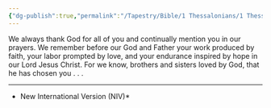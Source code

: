 ```yaml
---
{"dg-publish":true,"permalink":"/Tapestry/Bible/1 Thessalonians/1 Thessalonians 1_2–4/","title":"1 Thessalonians 1:2–4","hide":true,"tags":["bible-verse","bible-verse"],"dgHomeLink":true,"dgShowLocalGraph":true,"dgEnableSearch":true}
---
```


We always thank God for all of you and continually mention you in our prayers.  We remember before our God and Father your work produced by faith, your labor prompted by love, and your endurance inspired by hope in our Lord Jesus Christ. For we know, brothers and sisters loved by God, that he has chosen you . . . 



---
* New International Version (NIV)*